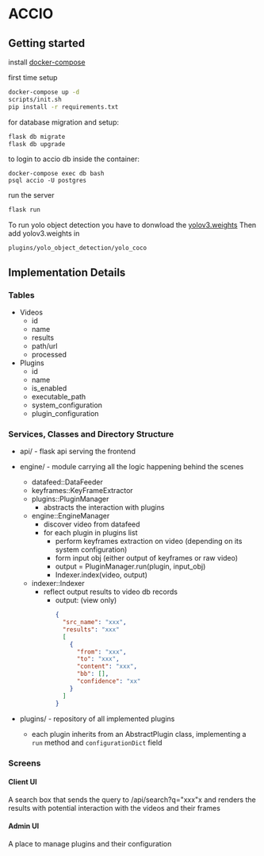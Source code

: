 # ACCIO

## Getting started

install [docker-compose](https://docs.docker.com/compose/install/)

first time setup
```bash
docker-compose up -d
scripts/init.sh
pip install -r requirements.txt
```



for database migration and setup:
```bash
flask db migrate
flask db upgrade
```

to login to accio db inside the container:
```
docker-compose exec db bash
psql accio -U postgres
```

run the server

```bash
flask run
```

To run yolo object detection you have to donwload the [yolov3.weights](https://pjreddie.com/media/files/yolov3.weights)
Then add yolov3.weights in
```
plugins/yolo_object_detection/yolo_coco
```
## Implementation Details

### Tables
- Videos
  - id
  - name
  - results
  - path/url
  - processed
- Plugins
  - id
  - name
  - is_enabled
  - executable_path
  - system_configuration
  - plugin_configuration
  
### Services, Classes and Directory Structure
- api/ - flask api serving the frontend
- engine/ - module carrying all the logic happening behind the scenes
  - datafeed::DataFeeder
  - keyframes::KeyFrameExtractor
  - plugins::PluginManager
    - abstracts the interaction with plugins
  - engine::EngineManager
    - discover video from datafeed
    - for each plugin in plugins list
      - perform keyframes extraction on video (depending on its system configuration)
      - form input obj (either output of keyframes or raw video)
      - output = PluginManager.run(plugin, input_obj)
      - Indexer.index(video, output)
  - indexer::Indexer
    - reflect output results to video db records
      - output: (view only)
        ```json
        {
          "src_name": "xxx",
          "results": "xxx"
          [
            {
              "from": "xxx",
              "to": "xxx",
              "content": "xxx",
              "bb": [],
              "confidence": "xx" 
            }
          ]
        }
        ```

- plugins/ - repository of all implemented plugins
  - each plugin inherits from an AbstractPlugin class, implementing a `run` method and `configurationDict` field



### Screens

#### Client UI
A search box that sends the query to /api/search?q="xxx"x and renders the results with potential interaction with the videos and their frames

#### Admin UI
A place to manage plugins and their configuration


